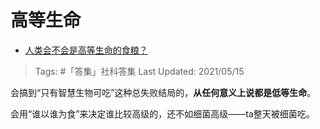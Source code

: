 # 高等生命

- [人类会不会是高等生命的食粮？](https://www.zhihu.com/question/437634338/answer/1757458110)

>Tags: #「答集」社科答集
>Last Updated: 2021/05/15

会搞到“只有智慧生物可吃”这种总失败结局的，**从任何意义上说都是低等生命**。

会用“谁以谁为食”来决定谁比较高级的，还不如细菌高级——ta整天被细菌吃。